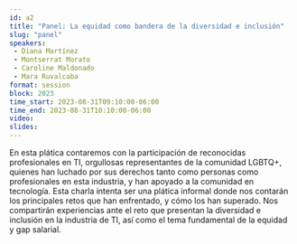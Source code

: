 ```yaml
---
id: a2
title: "Panel: La equidad como bandera de la diversidad e inclusión"
slug: "panel"
speakers:
 - Diana Martínez
 - Montserrat Morato
 - Caroline Maldonado
 - Mara Ruvalcaba
format: session
block: 2023
time_start: 2023-08-31T09:10:00-06:00
time_end: 2023-08-31T10:10:00-06:00
video:
slides:
---
```


En esta plática contaremos con la participación de reconocidas profesionales en TI, orgullosas representantes de la comunidad LGBTQ+, quienes han luchado por sus derechos tanto como personas como profesionales en esta industria, y han apoyado a la comunidad en tecnología.
Esta charla intenta ser una plática informal donde nos contarán los principales retos que han enfrentado, y cómo los han superado. Nos compartirán experiencias ante el reto que presentan la diversidad e inclusión en la industria de TI, así como el tema fundamental de la equidad y gap salarial.
